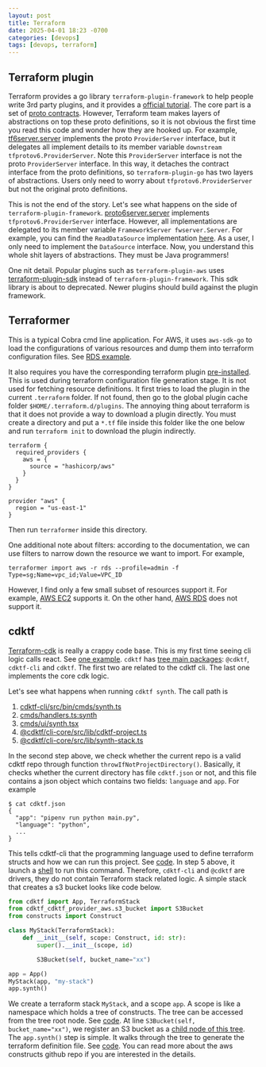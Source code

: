 ```yaml
---
layout: post
title: Terraform
date: 2025-04-01 18:23 -0700
categories: [devops]
tags: [devops, terraform]
---
```


## Terraform plugin

Terraform provides a go library `terraform-plugin-framework` to help people
write 3rd party plugins, and it provides a
[official tutorial](https://developer.hashicorp.com/terraform/tutorials/providers-plugin-framework).
The core part is a set of
[proto contracts](https://github.com/hashicorp/terraform-plugin-go/blob/ee6e52ba66ed669583b507f13068b818bce39614/tfprotov6/internal/tfplugin6/tfplugin6_grpc.pb.go#L345).
However, Terraform team makes layers of abstractions on top these proto
definitions, so it is not obvious the first time you read this code and wonder
how they are hooked up. For example,
[tf6server.server](https://github.com/hashicorp/terraform-plugin-go/blob/ee6e52ba66ed669583b507f13068b818bce39614/tfprotov6/tf6server/server.go#L408)
implements the proto `ProviderServer` interface, but it delegates all implement
details to its member variable `downstream tfprotov6.ProviderServer`. Note this
`ProviderServer` interface is not the proto `ProviderServer` interface. In this
way, it detaches the contract interface from the proto definitions, so
`terraform-plugin-go` has two layers of abstractions. Users only need to worry
about `tfprotov6.ProviderServer` but not the original proto definitions.

This is not the end of the story. Let's see what happens on the side of
`terraform-plugin-framework`.
[proto6server.server](https://github.com/hashicorp/terraform-plugin-framework/blob/f4f3ad9b7c7c11729980fa658d77c3a69754ffe6/internal/proto6server/serve.go#L14)
implements `tfprotov6.ProviderServer` interface. However, all implementations
are delegated to its member variable `FrameworkServer fwserver.Server`. For
example, you can find the `ReadDataSource` implementation
[here](https://github.com/hashicorp/terraform-plugin-framework/blob/f4f3ad9b7c7c11729980fa658d77c3a69754ffe6/internal/fwserver/server_readdatasource.go#L38).
As a user, I only need to implement the `DataSource` interface. Now, you
understand this whole shit layers of abstractions. They must be Java
programmers!

One nit detail. Popular plugins such as `terraform-plugin-aws` uses
[terraform-plugin-sdk](https://github.com/hashicorp/terraform-plugin-sdk)
instead of `terraform-plugin-framework`. This sdk library is about to
deprecated. Newer plugins should build against the plugin framework.

## Terraformer

This is a typical Cobra cmd line application. For AWS, it uses `aws-sdk-go` to
load the configurations of various resources and dump them into terraform
configuration files. See
[RDS example](https://github.com/GoogleCloudPlatform/terraformer/blob/698f2d52547f67015e44932b6568fc42d5484d3a/providers/aws/rds.go#L32).

It also requires you have the corresponding terraform plugin
[pre-installed](https://github.com/GoogleCloudPlatform/terraformer/blob/698f2d52547f67015e44932b6568fc42d5484d3a/terraformutils/providerwrapper/provider.go#L273).
This is used during terraform configuration file generation stage. It is not
used for fetching resource definitions. It first tries to load the plugin in
the current `.terraform` folder. If not found, then go to the global plugin
cache folder `$HOME/.terraform.d/plugins`. The annoying thing about terraform
is that it does not provide a way to download a plugin directly. You must
create a directory and put a `*.tf` file inside this folder like the one below
and run `terraform init` to download the plugin indirectly.

```
terraform {
  required_providers {
    aws = {
      source = "hashicorp/aws"
    }
  }
}

provider "aws" {
  region = "us-east-1"
}
```

Then run `terraformer` inside this directory.

One additional note about filters: according to the documentation, we can use
filters to narrow down the resource we want to import. For example,

```
terraformer import aws -r rds --profile=admin -f Type=sg;Name=vpc_id;Value=VPC_ID
```

However, I find only a few small subset of resources support it. For example,
[AWS EC2](https://github.com/GoogleCloudPlatform/terraformer/blob/698f2d52547f67015e44932b6568fc42d5484d3a/providers/aws/ec2.go#L41)
supports it. On the other hand,
[AWS RDS](https://github.com/GoogleCloudPlatform/terraformer/blob/698f2d52547f67015e44932b6568fc42d5484d3a/providers/aws/rds.go#L258)
does not support it.

## cdktf

[Terraform-cdk](https://github.com/hashicorp/terraform-cdk) is really a crappy
code base. This is my first time seeing cli logic calls react. See
[one example](https://github.com/hashicorp/terraform-cdk/blob/071692f66da8478d9a76165bba6ec1b484ec8c78/packages/cdktf-cli/src/bin/cmds/handlers.ts#L470).
`cdktf` has
[tree main packages](https://github.com/hashicorp/terraform-cdk/tree/v0.21.0-pre.158/packages):
`@cdktf`, `cdktf-cli` and `cdktf`. The first two are related to the cdktf cli.
The last one implements the core cdk logic.

Let's see what happens when running `cdktf synth`. The call path is

1. [cdktf-cli/src/bin/cmds/synth.ts](https://github.com/hashicorp/terraform-cdk/blob/071692f66da8478d9a76165bba6ec1b484ec8c78/packages/cdktf-cli/src/bin/cmds/synth.ts#L48)
2. [cmds/handlers.ts:synth](https://github.com/hashicorp/terraform-cdk/blob/071692f66da8478d9a76165bba6ec1b484ec8c78/packages/cdktf-cli/src/bin/cmds/handlers.ts#L445)
3. [cmds/ui/synth.tsx](https://github.com/hashicorp/terraform-cdk/blob/071692f66da8478d9a76165bba6ec1b484ec8c78/packages/cdktf-cli/src/bin/cmds/ui/synth.tsx#L34)
4. [@cdktf/cli-core/src/lib/cdktf-project.ts](https://github.com/hashicorp/terraform-cdk/blob/071692f66da8478d9a76165bba6ec1b484ec8c78/packages/@cdktf/cli-core/src/lib/cdktf-project.ts#L358)
5. [@cdktf/cli-core/src/lib/synth-stack.ts](https://github.com/hashicorp/terraform-cdk/blob/071692f66da8478d9a76165bba6ec1b484ec8c78/packages/@cdktf/cli-core/src/lib/synth-stack.ts#L74)

In the second step above, we check whether the current repo is a valid cdktf
repo through function `throwIfNotProjectDirectory()`. Basically, it checks
whether the current directory has file `cdktf.json` or not, and this file
contains a json object which contains two fields: `language` and `app`. For
example

```
$ cat cdktf.json
{
  "app": "pipenv run python main.py",
  "language": "python",
  ...
}
```

This tells cdktf-cli that the programming language used to define terraform
structs and how we can run this project. See
[code](https://github.com/hashicorp/terraform-cdk/blob/071692f66da8478d9a76165bba6ec1b484ec8c78/packages/cdktf-cli/src/bin/cmds/handlers.ts#L456).
In step 5 above, it launch a
[shell](https://github.com/hashicorp/terraform-cdk/blob/071692f66da8478d9a76165bba6ec1b484ec8c78/packages/@cdktf/cli-core/src/lib/synth-stack.ts#L128)
to run this command. Therefore, `cdktf-cli` and `@cdktf` are drivers, they do
not contain Terraform stack related logic. A simple stack that creates a s3
bucket looks like code below.

```python
from cdktf import App, TerraformStack
from cdktf_cdktf_provider_aws.s3_bucket import S3Bucket
from constructs import Construct

class MyStack(TerraformStack):
    def __init__(self, scope: Construct, id: str):
        super().__init__(scope, id)

        S3Bucket(self, bucket_name="xx")

app = App()
MyStack(app, "my-stack")
app.synth()
```

We create a terraform stack `MyStack`, and a scope `app`. A scope is like a
namespace which holds a tree of constructs. The tree can be accessed from the
tree root node. See
[code](https://github.com/aws/constructs/blob/5bcb1e0ca14539266b14c9413649c2e7aea4df9e/src/construct.ts#L471C1-L472C1).
At line `S3Bucket(self, bucket_name="xx")`, we register an S3 bucket as a
[child node of this tree](https://github.com/aws/constructs/blob/5bcb1e0ca14539266b14c9413649c2e7aea4df9e/src/construct.ts#L71).
The `app.synth()` step is simple. It walks through the tree to generate the
terraform definition file. See
[code](https://github.com/hashicorp/terraform-cdk/blob/071692f66da8478d9a76165bba6ec1b484ec8c78/packages/cdktf/lib/app.ts#L149).
You can read more about the aws constructs github repo if you are interested in
the details.

